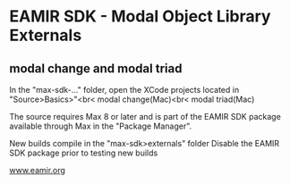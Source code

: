 # EAMIR SDK - Modal Object Library Externals
## modal change and modal triad
In the "max-sdk-..." folder, open the XCode projects located in "Source>Basics>"<br<
modal change(Mac)<br<
modal triad(Mac)<br>

The source requires Max 8 or later and is part of the EAMIR SDK package available through Max in the "Package Manager". 

New builds compile in the "max-sdk>externals" folder
Disable the EAMIR SDK package prior to testing new builds 

www.eamir.org 
